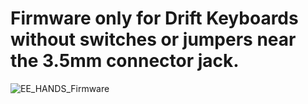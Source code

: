 # Firmware only for Drift Keyboards without switches or jumpers near the 3.5mm connector jack.
![EE_HANDS_Firmware](https://github.com/user-attachments/assets/15ca2be5-e0aa-4674-acca-d5c3f329fe20)


